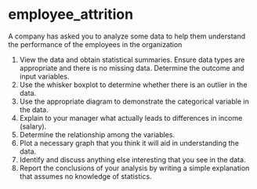 # employee_attrition
A company has asked you to analyze some data to help them understand the performance of  the employees in the organization
1) View the data and obtain statistical summaries. Ensure data types are appropriate and 
there is no missing data. Determine the outcome and input variables.
2) Use the whisker boxplot to determine whether there is an outlier in the data.
3) Use the appropriate diagram to demonstrate the categorical variable in the data.
4) Explain to your manager what actually leads to differences in income (salary).
5) Determine the relationship among the variables.
6) Plot a necessary graph that you think it will aid in understanding the data.
7) Identify and discuss anything else interesting that you see in the data.
8) Report the conclusions of your analysis by writing a simple explanation that assumes no 
knowledge of statistics.
